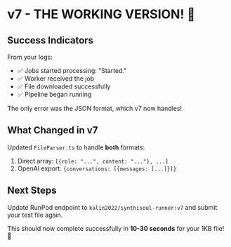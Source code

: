 # v7 - THE WORKING VERSION! 🎉

## Success Indicators

From your logs:
- ✅ Jobs started processing: "Started."
- ✅ Worker received the job
- ✅ File downloaded successfully
- ✅ Pipeline began running

The only error was the JSON format, which v7 now handles!

## What Changed in v7

Updated `FileParser.ts` to handle **both** formats:
1. Direct array: `[{role: "...", content: "..."}, ...]`
2. OpenAI export: `{conversations: [{messages: [...]}]}`

## Next Steps

Update RunPod endpoint to `kalin2022/synthisoul-runner:v7` and submit your test file again.

This should now complete successfully in **10-30 seconds** for your 1KB file! 🚀

